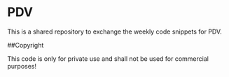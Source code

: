 # PDV

This is a shared repository to exchange the weekly code snippets for PDV.

##Copyright

This code is only for private use and shall not be used for commercial purposes!
